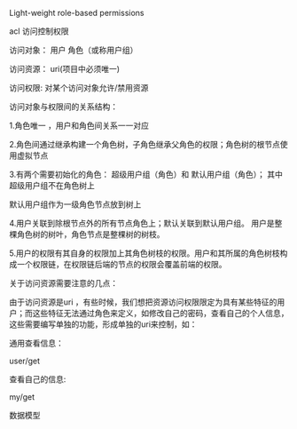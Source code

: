 Light-weight  role-based  permissions

acl 访问控制权限

访问对象： 用户 角色（或称用户组）

访问资源： uri(项目中必须唯一)

访问权限:  对某个访问对象允许/禁用资源



访问对象与权限间的关系结构：


1.角色唯一 ，用户和角色间关系一一对应

2.角色间通过继承构建一个角色树，子角色继承父角色的权限；角色树的根节点使用虚拟节点

3.有两个需要初始化的角色： 超级用户组（角色）和 默认用户组（角色）； 其中超级用户组不在角色树上

   默认用户组作为一级角色节点放到树上

4.用户关联到除根节点外的所有节点角色上；默认关联到默认用户组。 用户是整棵角色树的树叶，角色节点是整棵树的树枝。

5.用户的权限有其自身的权限加上其角色树枝的权限。用户和其所属的角色树枝构成一个权限链，在权限链后端的节点的权限会覆盖前端的权限。


关于访问资源需要注意的几点：

由于访问资源是uri ，有些时候，我们想把资源访问权限限定为具有某些特征的用户；而这些特征无法通过角色来定义，如修改自己的密码，查看自己的个人信息，这些需要编写单独的功能，形成单独的uri来控制，如：

通用查看信息：

user/get      

查看自己的信息:

my/get


数据模型
